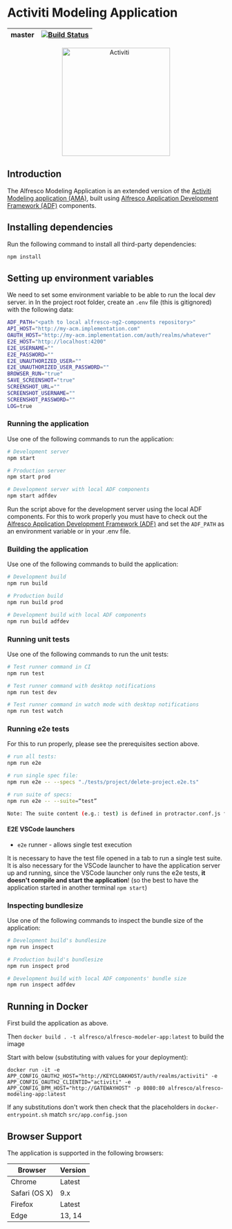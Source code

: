 # Activiti Modeling Application

| master | [![Build Status](https://travis-ci.org/Activiti/activiti-modeling-app.svg?branch=master)](https://travis-ci.org/Activiti/activiti-modeling-app) |
| - | - |

<p align="center">
    <img title="Activiti" width="250px" src="activiti.png" alt="Activiti">
</p>

## Introduction

The Alfresco Modeling Application is an extended version of the [Activiti Modeling application  (AMA)](https://github.com/Activiti/activiti-modeling-app), built using
[Alfresco Application Development Framework (ADF)](https://github.com/Alfresco/alfresco-ng2-components) components.

## Installing dependencies

Run the following command to install all third-party dependencies:

```bash
npm install
```

## Setting up environment variables

We need to set some environment variable to be able to run the local dev server. in In the project root folder, create an `.env` file (this is gitignored) with the following data:

```bash
ADF_PATH="<path to local alfresco-ng2-components repository>"
API_HOST="http://my-acm.implementation.com"
OAUTH_HOST="http://my-acm.implementation.com/auth/realms/whatever"
E2E_HOST="http://localhost:4200"
E2E_USERNAME=""
E2E_PASSWORD=""
E2E_UNAUTHORIZED_USER=""
E2E_UNAUTHORIZED_USER_PASSWORD=""
BROWSER_RUN="true"
SAVE_SCREENSHOT="true"
SCREENSHOT_URL=""
SCREENSHOT_USERNAME=""
SCREENSHOT_PASSWORD=""
LOG=true
```

### Running the application

Use one of the following commands to run the application:

```bash
# Development server
npm start

# Production server
npm start prod

# Development server with local ADF components
npm start adfdev
```

Run the script above for the development server using the local ADF components. For this to work properly you must have to check out the [Alfresco Application Development Framework (ADF)](https://github.com/Alfresco/alfresco-ng2-components) and set the `ADF_PATH` as an environment variable or in your .env file.

### Building the application

Use one of the following commands to build the application:

```bash
# Development build
npm run build

# Production build
npm run build prod

# Development build with local ADF components
npm run build adfdev
```

### Running unit tests

Use one of the following commands to run the unit tests:

```bash
# Test runner command in CI
npm run test

# Test runner command with desktop notifications
npm run test dev

# Test runner command in watch mode with desktop notifications
npm run test watch
```

### Running e2e tests

For this to run properly, please see the prerequisites section above.

```bash
# run all tests:
npm run e2e

# run single spec file:
npm run e2e -- --specs "./tests/project/delete-project.e2e.ts"

# run suite of specs:
npm run e2e -- --suite=“test”

Note: The suite content (e.g.: test) is defined in protractor.conf.js file.
```

#### E2E VSCode launchers

- `e2e` runner - allows single test execution

It is necessary to have the test file opened in a tab to run a single test suite.
It is also necessary for the VSCode launcher to have the application server up and running, since the VSCode launcher only runs the e2e tests, **it doesn't compile and start the application**! (so the best to have the application started in another terminal `npm start`)

### Inspecting bundlesize

Use one of the following commands to inspect the bundle size of the application:

```bash
# Development build's bundlesize
npm run inspect

# Production build's bundlesize
npm run inspect prod

# Development build with local ADF components' bundle size
npm run inspect adfdev
```

## Running in Docker

First build the application as above.

Then `docker build . -t alfresco/alfresco-modeler-app:latest` to build the image

Start with below (substituting with values for your deployment):

`docker run -it -e APP_CONFIG_OAUTH2_HOST="http://KEYCLOAKHOST/auth/realms/activiti" -e APP_CONFIG_OAUTH2_CLIENTID="activiti" -e APP_CONFIG_BPM_HOST="http://GATEWAYHOST" -p 8080:80 alfresco/alfresco-modeling-app:latest`

If any substitutions don't work then check that the placeholders in `docker-entrypoint.sh` match `src/app.config.json`

## Browser Support

The application is supported in the following browsers:

| **Browser**   | **Version** |
| ------------- | ----------- |
| Chrome        | Latest      |
| Safari (OS X) | 9.x         |
| Firefox       | Latest      |
| Edge          | 13, 14      |
